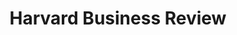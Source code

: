 ---
facebook: http://facebook.com/HBR
googleplus: https://plus.google.com/+harvardbusinessreview
linkedin: https://linkedin.com/company/harvard-business-review?
logohandle: hbr
sort: hbr
title: Harvard Business Review
twitter: https://x.com/HarvardBiz
website: https://hbr.org/
wikipedia: https://en.wikipedia.org/wiki/Harvard_Business_Review
---